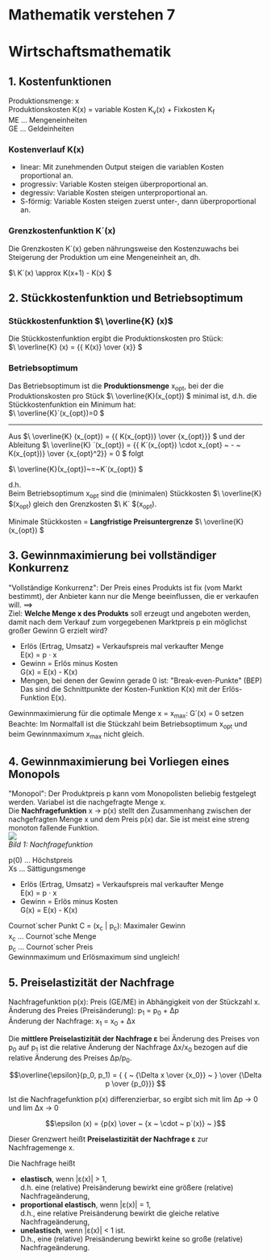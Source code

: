 # Mathematik verstehen 7

# Wirtschaftsmathematik
## 1. Kostenfunktionen
Produktionsmenge: x   
Produktionskosten K(x) = variable Kosten K<sub>v</sub>(x) + Fixkosten K<sub>f</sub>   
ME ... Mengeneinheiten   
GE ... Geldeinheiten   

### Kostenverlauf K(x)
* linear: Mit zunehmenden Output steigen die variablen Kosten proportional an.   
* progressiv: Variable Kosten steigen überproportional an.   
* degressiv: Variable Kosten steigen unterproportional an.   
* S-förmig: Variable Kosten steigen zuerst unter-, dann überproportional an.      

### Grenzkostenfunktion K´(x)
Die Grenzkosten K´(x) geben nährungsweise den Kostenzuwachs bei Steigerung der Produktion um eine Mengeneinheit an, dh.   

$\ K´(x) \approx K(x+1) - K(x) $

## 2. Stückkostenfunktion und Betriebsoptimum
### Stückkostenfunktion $\ \overline{K} (x)$
Die Stückkostenfunktion ergibt die Produktionskosten pro Stück:   
$\ \overline{K} (x) = {{ K(x)} \over {x}} $   

### Betriebsoptimum
Das Betriebsoptimum ist die __Produktionsmenge__ x<sub>opt</sub>, bei der die Produktionskosten pro Stück $\ \overline{K}(x_{opt}) $ minimal ist, d.h. die Stückkostenfunktion ein Minimum hat:   
$\ \overline{K}´(x_{opt})=0 $   

---   
Aus 
$\ \overline{K} (x_{opt}) = {{ K(x_{opt})} \over {x_{opt}}} $
 und der Ableitung 
$\ \overline{K} ´(x_{opt}) = {{ K´(x_{opt}) \cdot x_{opt} ~ - ~ K(x_{opt})} \over {x_{opt}^2}} = 0 $
 folgt   

$\ \overline{K}(x_{opt})~=~K´(x_{opt}) $

 d.h.   
Beim Betriebsoptimum x<sub>opt</sub> sind die (minimalen) Stückkosten $\ \overline{K} $(x<sub>opt</sub>) gleich den Grenzkosten $\ K´ $(x<sub>opt</sub>).   

Minimale Stückkosten = __Langfristige Preisuntergrenze__ $\ \overline{K}(x_{opt}) $

## 3. Gewinnmaximierung bei vollständiger Konkurrenz
"Vollständige Konkurrenz": Der Preis eines Produkts ist fix (vom Markt bestimmt), der Anbieter kann nur die Menge beeinflussen, die er verkaufen will. ==>   
Ziel: __Welche Menge x des Produkts__ soll erzeugt und angeboten werden, damit nach dem Verkauf zum vorgegebenen Marktpreis p ein möglichst großer Gewinn G erzielt wird?   

* Erlös (Ertrag, Umsatz) = Verkaufspreis mal verkaufter Menge   
  E(x) = p &sdot; x   
* Gewinn = Erlös minus Kosten   
  G(x) = E(x) - K(x)   
* Mengen, bei denen der Gewinn gerade 0 ist: "Break-even-Punkte" (BEP)   
  Das sind die Schnittpunkte der Kosten-Funktion K(x) mit der Erlös-Funktion E(x).   

Gewinnmaximierung für die optimale Menge x = x<sub>max</sub>: G´(x) = 0 setzen   
Beachte: Im Normalfall ist die Stückzahl beim Betriebsoptimum x<sub>opt</sub> und beim Gewinnmaximum x<sub>max</sub> nicht gleich.   

## 4. Gewinnmaximierung bei Vorliegen eines Monopols
"Monopol": Der Produktpreis p kann vom Monopolisten beliebig festgelegt werden. Variabel ist die nachgefragte Menge x.   
Die __Nachfragefunktion__ x &rarr; p(x) stellt den Zusammenhang zwischen der nachgefragten Menge x und dem Preis p(x) dar. Sie ist meist eine streng monoton fallende Funktion.   
  ![](./o_Nachfragefunktion.png)   
  _Bild 1: Nachfragefunktion_   

p(0) ... Höchstpreis   
Xs ... Sättigungsmenge   

* Erlös (Ertrag, Umsatz) = Verkaufspreis mal verkaufter Menge   
  E(x) = p &sdot; x   
* Gewinn = Erlös minus Kosten   
  G(x) = E(x) - K(x)   

Cournot´scher Punkt C = (x<sub>c</sub> | p<sub>c</sub>): Maximaler Gewinn   
x<sub>c</sub> ... Cournot´sche Menge   
p<sub>c</sub> ... Cournot´scher Preis   
Gewinnmaximum und Erlösmaximum sind ungleich!   

## 5. Preiselastizität der Nachfrage
Nachfragefunktion p(x): Preis (GE/ME) in Abhängigkeit von der Stückzahl x.   
Änderung des Preies (Preisänderung): p<sub>1</sub> = p<sub>0</sub> + &Delta;p   
Änderung der Nachfrage: x<sub>1</sub> = x<sub>0</sub> + &Delta;x   

Die __mittlere Preiselastizität der Nachfrage &epsilon;__ bei Änderung des Preises von p<sub>0</sub> auf p<sub>1</sub> ist die relative Änderung der Nachfrage &Delta;x/x<sub>0</sub> bezogen auf die relative Änderung des Preises &Delta;p/p<sub>0</sub>.   

$$\overline{\epsilon}(p_0, p_1) = { { ~ {\Delta x \over {x_0}} ~ } \over {\Delta p \over {p_0}}} $$

Ist die Nachfragefunktion p(x) differenzierbar, so ergibt sich mit lim &Delta;p -> 0 und lim &Delta;x -> 0   

$$\epsilon (x) = {p(x) \over ~ {x ~ \cdot ~ p´(x)} ~ }$$

Dieser Grenzwert heißt __Preiselastizität der Nachfrage &epsilon;__ zur Nachfragemenge x.   

Die Nachfrage heißt   
* __elastisch__, wenn |&epsilon;(x)| > 1,   
  d.h. eine (relative) Preisänderung bewirkt eine größere (relative) Nachfrageänderung,   
* __proportional elastisch__, wenn |&epsilon;(x)| = 1,   
  d.h., eine relative Preisänderung bewirkt die gleiche relative Nachfrageänderung,   
* __unelastisch__, wenn |&epsilon;(x)| < 1 ist.   
  D.h., eine (relative) Preisänderung bewirkt keine so große (relative) Nachfrageänderung.   




